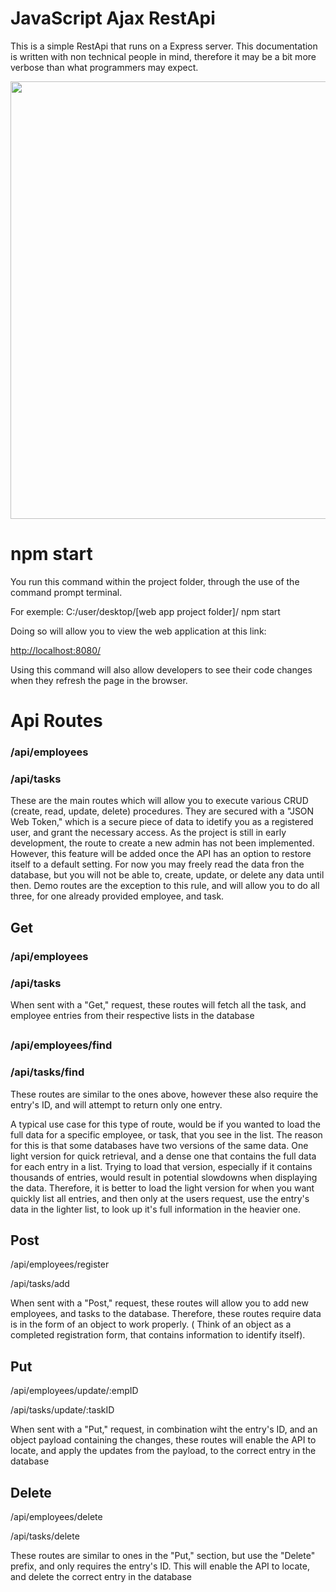 # JavaScript Ajax RestApi
This is a simple RestApi that runs on a Express server.
This documentation is written with non technical people in mind, therefore it may be a bit more verbose than what programmers may expect.
<div>
      <img width="700" src="https://user-images.githubusercontent.com/44081182/133871712-6b2129de-96c3-4ec4-bf6f-6d86b0b61e45.PNG">
</div>

# npm start
You run this command within the project folder, through the use of the command prompt terminal.
<p>For exemple: C:/user/desktop/[web app project folder]/ npm start</p>
<p>Doing so will allow you to view the web application at this link:</p> 
<a href="http://localhost:8080/">http://localhost:8080/</a>
<p>Using this command will also allow developers to see their code changes when they refresh the page in the browser.</p>

# Api Routes
<h3>/api/employees</h3>
<h3>/api/tasks</h3>
These are the main routes which will allow you to execute various CRUD (create, read, update, delete) procedures. They are secured with a "JSON Web Token," which is a secure piece of data to idetify you as a registered user, and grant the necessary access. As the project is still in early development, the route to create a new admin has not been implemented. However, this feature will be added once the API has an option to restore itself to a default setting. For now you may freely read the data fron the database, but you will not be able to, create, update, or delete any data until then. Demo routes are the exception to this rule, and will allow you to do all three, for one already provided employee, and task.

## Get
 <h3>/api/employees</h3>
 <h3>/api/tasks</h3>
  <p>When sent with a "Get," request, these routes will fetch all the task, and employee entries from their respective lists in the database</p>
  
## 

 <h3>/api/employees/find</h3>
 <h3>/api/tasks/find</h3> 
 <p>These routes are similar to the ones above, however these also require the entry's ID, and will attempt to return only one entry.</p>

 <p>A typical use case for this type of route, would be if you wanted to load the full data for a specific employee, or task, that you see in the list. The reason for this is that some databases have two versions of the same data. One light version for quick retrieval, and a dense one that contains the full data for each entry in a list. Trying to load that version, especially if it contains thousands of entries, would result in potential slowdowns when displaying the data. Therefore, it is better to load the light version for when you want quickly list all entries, and then only at the users request, use the entry's data in the lighter list, to look up it's full information in the heavier one.</p>
 
## Post

 <p>/api/employees/register</p>
 <p>/api/tasks/add</p> 
 <p>When sent with a "Post," request, these routes will allow you to add new employees, and tasks to the database. Therefore, these routes require data is in the form of an object to work properly. ( Think of an object as a completed registration form, that contains information to identify itself).</p>
 
## Put

 <p>/api/employees/update/:empID</p>
 <p>/api/tasks/update/:taskID</p> 
 <p>When sent with a "Put," request, in combination wiht the entry's ID, and an object payload containing the changes, these routes will enable the API to locate, and apply the updates from the payload, to the correct entry in the database</p>

## Delete

 <p>/api/employees/delete</p>
 <p>/api/tasks/delete</p> 
 <p>These routes are similar to ones in the "Put," section, but use the "Delete" prefix, and only requires the entry's ID. This will enable the API to locate, and delete the correct entry in the database</p>
